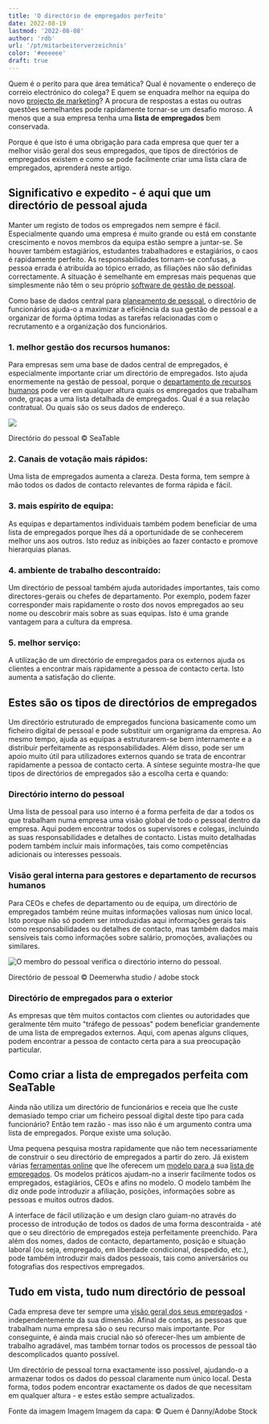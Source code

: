 ```yaml
---
title: 'O directório de empregados perfeito'
date: 2022-08-19
lastmod: '2022-08-08'
author: 'rdb'
url: '/pt/mitarbeiterverzeichnis'
color: '#eeeeee'
draft: true
---
```


Quem é o perito para que área temática? Qual é novamente o endereço de correio electrónico do colega? E quem se enquadra melhor na equipa do novo [projecto de marketing](https://seatable.io/pt/vorlagen-projektplanung/)? A procura de respostas a estas ou outras questões semelhantes pode rapidamente tornar-se um desafio moroso. A menos que a sua empresa tenha uma **lista de empregados** bem conservada.

Porque é que isto é uma obrigação para cada empresa que quer ter a melhor visão geral dos seus empregados, que tipos de directórios de empregados existem e como se pode facilmente criar uma lista clara de empregados, aprenderá neste artigo.

## Significativo e expedito - é aqui que um directório de pessoal ajuda

Manter um registo de todos os empregados nem sempre é fácil. Especialmente quando uma empresa é muito grande ou está em constante crescimento e novos membros da equipa estão sempre a juntar-se. Se houver também estagiários, estudantes trabalhadores e estagiários, o caos é rapidamente perfeito. As responsabilidades tornam-se confusas, a pessoa errada é atribuída ao tópico errado, as filiações não são definidas correctamente. A situação é semelhante em empresas mais pequenas que simplesmente não têm o seu próprio [software de gestão de pessoal](https://seatable.io/pt/projekt-management-tool/).

Como base de dados central para [planeamento de pessoal](https://seatable.io/pt/personalplanung-excel-vorlage-kostenlos/), o directório de funcionários ajuda-o a maximizar a eficiência da sua gestão de pessoal e a organizar de forma óptima todas as tarefas relacionadas com o recrutamento e a organização dos funcionários.

### 1\. melhor gestão dos recursos humanos:

Para empresas sem uma base de dados central de empregados, é especialmente importante criar um directório de empregados. Isto ajuda enormemente na gestão de pessoal, porque o [departamento de recursos humanos](https://seatable.io/pt/personalwesen/) pode ver em qualquer altura quais os empregados que trabalham onde, graças a uma lista detalhada de empregados. Qual é a sua relação contratual. Ou quais são os seus dados de endereço.

![](https://seatable.io/wp-content/uploads/2022/08/MItarbeiterverzeichnis-1088x399.png)

Directório do pessoal © SeaTable

### 2\. Canais de votação mais rápidos:

Uma lista de empregados aumenta a clareza. Desta forma, tem sempre à mão todos os dados de contacto relevantes de forma rápida e fácil.

### 3\. mais espírito de equipa:

As equipas e departamentos individuais também podem beneficiar de uma lista de empregados porque lhes dá a oportunidade de se conhecerem melhor uns aos outros. Isto reduz as inibições ao fazer contacto e promove hierarquias planas.

### 4\. ambiente de trabalho descontraído:

Um directório de pessoal também ajuda autoridades importantes, tais como directores-gerais ou chefes de departamento. Por exemplo, podem fazer corresponder mais rapidamente o rosto dos novos empregados ao seu nome ou descobrir mais sobre as suas equipas. Isto é uma grande vantagem para a cultura da empresa.

### 5\. melhor serviço:

A utilização de um directório de empregados para os externos ajuda os clientes a encontrar mais rapidamente a pessoa de contacto certa. Isto aumenta a satisfação do cliente.

## Estes são os tipos de directórios de empregados

Um directório estruturado de empregados funciona basicamente como um ficheiro digital de pessoal e pode substituir um organigrama da empresa. Ao mesmo tempo, ajuda as equipas a estruturarem-se bem internamente e a distribuir perfeitamente as responsabilidades. Além disso, pode ser um apoio muito útil para utilizadores externos quando se trata de encontrar rapidamente a pessoa de contacto certa. A síntese seguinte mostra-lhe que tipos de directórios de empregados são a escolha certa e quando:

### Directório interno do pessoal

Uma lista de pessoal para uso interno é a forma perfeita de dar a todos os que trabalham numa empresa uma visão global de todo o pessoal dentro da empresa. Aqui podem encontrar todos os supervisores e colegas, incluindo as suas responsabilidades e detalhes de contacto. Listas muito detalhadas podem também incluir mais informações, tais como competências adicionais ou interesses pessoais.

### Visão geral interna para gestores e departamento de recursos humanos

Para CEOs e chefes de departamento ou de equipa, um directório de empregados também reúne muitas informações valiosas num único local. Isto porque não só podem ser introduzidas aqui informações gerais tais como responsabilidades ou detalhes de contacto, mas também dados mais sensíveis tais como informações sobre salário, promoções, avaliações ou similares.

![O membro do pessoal verifica o directório interno do pessoal.](https://seatable.io/wp-content/uploads/2022/08/Mitarbeiterverzeichnis_AdobeStock_451832202-711x474.jpg)

Directório de pessoal © Deemerwha studio / adobe stock

### Directório de empregados para o exterior

As empresas que têm muitos contactos com clientes ou autoridades que geralmente têm muito "tráfego de pessoas" podem beneficiar grandemente de uma lista de empregados externos. Aqui, com apenas alguns cliques, podem encontrar a pessoa de contacto certa para a sua preocupação particular.

## Como criar a lista de empregados perfeita com SeaTable

Ainda não utiliza um directório de funcionários e receia que lhe custe demasiado tempo criar um ficheiro pessoal digital deste tipo para cada funcionário? Então tem razão - mas isso não é um argumento contra uma lista de empregados. Porque existe uma solução.

Uma pequena pesquisa mostra rapidamente que não tem necessariamente de construir o seu directório de empregados a partir do zero. Já existem várias [ferramentas online](https://seatable.io/pt/projekt-management-tool/) que lhe oferecem um [modelo para a](https://seatable.io/pt/vorlage/ijapmslssfu7r-6q6x9boq/) sua [lista de empregados](https://seatable.io/pt/vorlage/ijapmslssfu7r-6q6x9boq/). Os modelos práticos ajudam-no a inserir facilmente todos os empregados, estagiários, CEOs e afins no modelo. O modelo também lhe diz onde pode introduzir a afiliação, posições, informações sobre as pessoas e muitos outros dados.

A interface de fácil utilização e um design claro guiam-no através do processo de introdução de todos os dados de uma forma descontraída - até que o seu directório de empregados esteja perfeitamente preenchido. Para além dos nomes, dados de contacto, departamento, posição e situação laboral (ou seja, empregado, em liberdade condicional, despedido, etc.), pode também introduzir mais dados pessoais, tais como aniversários ou fotografias dos respectivos empregados.

## Tudo em vista, tudo num directório de pessoal

Cada empresa deve ter sempre uma [visão geral dos seus empregados](https://seatable.io/pt/urlaubs-planer/) - independentemente da sua dimensão. Afinal de contas, as pessoas que trabalham numa empresa são o seu recurso mais importante. Por conseguinte, é ainda mais crucial não só oferecer-lhes um ambiente de trabalho agradável, mas também tornar todos os processos de pessoal tão descomplicados quanto possível.

Um directório de pessoal torna exactamente isso possível, ajudando-o a armazenar todos os dados do pessoal claramente num único local. Desta forma, todos podem encontrar exactamente os dados de que necessitam em qualquer altura - e estes estão sempre actualizados.

Fonte da imagem Imagem Imagem da capa: © Quem é Danny/Adobe Stock

